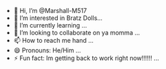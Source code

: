 - 👋 Hi, I’m @Marshall-M517
- 👀 I’m interested in Bratz Dolls...
- 🌱 I’m currently learning ...
- 💞️ I’m looking to collaborate on ya momma ...
- 📫 How to reach me hand ...
- 😄 Pronouns: He/Him ...
- ⚡ Fun fact: Im getting back to work right now!!!!!! ...

<!---
Marshall-M517/Marshall-M517 is a ✨ special ✨ repository because its `README.md` (this file) appears on your GitHub profile.
You can click the Preview link to take a look at your changes.
--->
